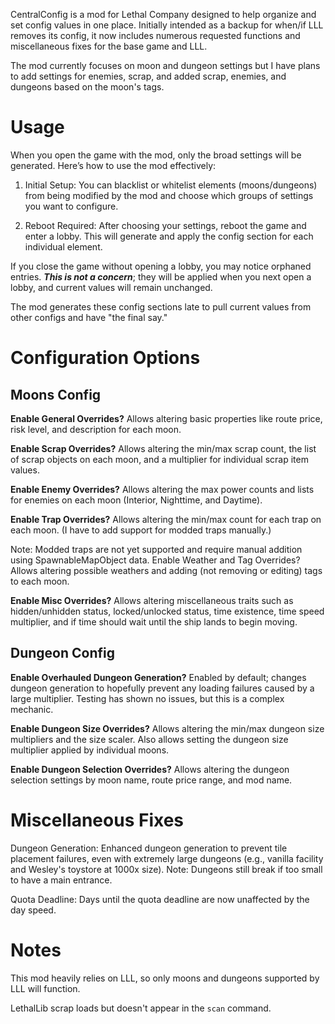 CentralConfig is a mod for Lethal Company designed to help organize and set config values in one place. Initially intended as a backup for when/if LLL removes its config, it now includes numerous requested functions and miscellaneous fixes for the base game and LLL.

The mod currently focuses on moon and dungeon settings but I have plans to add settings for enemies, scrap, and added scrap, enemies, and dungeons based on the moon's tags.

# Usage
When you open the game with the mod, only the broad settings will be generated. Here’s how to use the mod effectively:

1. Initial Setup: You can blacklist or whitelist elements (moons/dungeons) from being modified by the mod and choose which groups of settings you want to configure.

2. Reboot Required: After choosing your settings, reboot the game and enter a lobby. This will generate and apply the config section for each individual element.

If you close the game without opening a lobby, you may notice orphaned entries. ***This is not a concern***; they will be applied when you next open a lobby, and current values will remain unchanged.

The mod generates these config sections late to pull current values from other configs and have "the final say."
# Configuration Options
## Moons Config
**Enable General Overrides?**
Allows altering basic properties like route price, risk level, and description for each moon.

**Enable Scrap Overrides?**
Allows altering the min/max scrap count, the list of scrap objects on each moon, and a multiplier for individual scrap item values.

**Enable Enemy Overrides?**
Allows altering the max power counts and lists for enemies on each moon (Interior, Nighttime, and Daytime).

**Enable Trap Overrides?**
Allows altering the min/max count for each trap on each moon. (I have to add support for modded traps manually.)

Note: Modded traps are not yet supported and require manual addition using SpawnableMapObject data.
Enable Weather and Tag Overrides?
Allows altering possible weathers and adding (not removing or editing) tags to each moon.

**Enable Misc Overrides?**
Allows altering miscellaneous traits such as hidden/unhidden status, locked/unlocked status, time existence, time speed multiplier, and if time should wait until the ship lands to begin moving.
## Dungeon Config
**Enable Overhauled Dungeon Generation?**
Enabled by default; changes dungeon generation to hopefully prevent any loading failures caused by a large multiplier. Testing has shown no issues, but this is a complex mechanic.

**Enable Dungeon Size Overrides?**
Allows altering the min/max dungeon size multipliers and the size scaler. Also allows setting the dungeon size multiplier applied by individual moons.

**Enable Dungeon Selection Overrides?**
Allows altering the dungeon selection settings by moon name, route price range, and mod name.
# Miscellaneous Fixes
Dungeon Generation: Enhanced dungeon generation to prevent tile placement failures, even with extremely large dungeons (e.g., vanilla facility and Wesley's toystore at 1000x size).
Note: Dungeons still break if too small to have a main entrance.

Quota Deadline: Days until the quota deadline are now unaffected by the day speed.
# Notes
This mod heavily relies on LLL, so only moons and dungeons supported by LLL will function.

LethalLib scrap loads but doesn't appear in the `scan` command.
